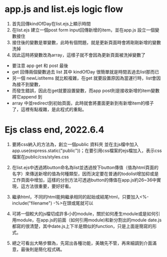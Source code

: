# app.js and list.ejs logic flow 
1. 首先回傳kindOfDay在list.ejs上顯示時間
2. 在list.ejs 建立一個post form input回傳新增的item，並在app.js 設立一個變數接住
3. 接住後的變數是單變數，此時有個問題，就是更新頁面時會將剛剛新增的變數洗掉
4. 因此這時將變數改為array，這樣子就不會因為更新頁面被洗掉變數了

* 要注意 app get 和 post 最後
* get 回傳兩個變數過去 list 其中 kindOfDay 很簡單就是時間丟過去list那而已
* 另一個 newListItems 就比較複雜，在get 就要設置原因為當運行時，list會因為接不到變數，
* 而發生錯誤，因此在get就要設置變數，而app post則是接收新增的item變數將它append 到
* array 中並redirect到初始頁面，此時就會將畫面更新到有新增item的樣子了，這裡有點複雜，是此程式的重點。

# Ejs class end, 2022.6.4
1. 要將css納入的方法為，創立一個public 資料夾 並在主js檔中加入 app.use(express.static("public"))；在要引用css檔案的ejs檔加入<link rel="stylesheet" href="css/styles.css">，表示css檔案在public/css/styles.css

2. 在list.ejs中透過將button命名為list並透過按下button傳值（值為html頁面的名字）來傳送新增的值為何種類型，因而決定要在普通的todolist增加抑或是工作頁面中增加，這樣的分別方法可透過button的傳值在app.js約26~36中實現，這方法很重要，要好好看。

3. 繼承html，不同的html能夠繼承相同的起始或結尾html，只要加入<%- include("filename") -%>在頭或尾就可以

4. 可將一個較大的js檔切成許多小的module，關於如何產生module或是如何引用module，在app.js的前面（如何引用module)和新分割出的module date.js都寫的很清楚，其中date.js上下半是類似的function，只是上面是簡寫的形式。

5. 總之可看出大略步驟為，先寫出各種功能，美醜先不管，再來細調到介面滿意，最後則是簡化程式碼。

